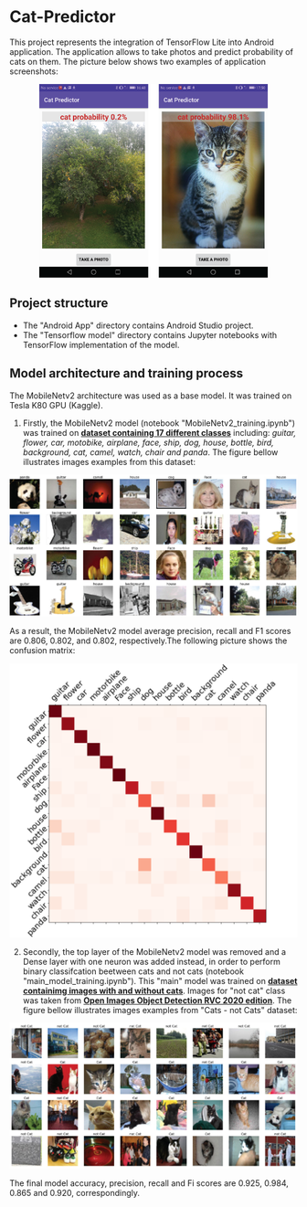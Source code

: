 # Cat-Predictor
This project represents the integration of TensorFlow Lite into Android application. 
The application allows to take photos and predict probability of cats on them. The picture below shows two examples of application screenshots:

<p align="center">
  <img src="images/android_results.png" width="400" />
</p>

## Project structure
* The "Android App" directory contains Android Studio project.
* The "Tensorflow model" directory contains Jupyter notebooks with TensorFlow implementation of the model.

## Model architecture and training process
The MobileNetv2 architecture was used as a base model. It was trained on Tesla K80 GPU (Kaggle).
1. Firstly, the MobileNetv2 model (notebook "MobileNetv2_training.ipynb") was trained on [**dataset containing 17 different classes**](https://www.kaggle.com/davidbirdy/17categories) including: *guitar, flower, car, motobike, airplane, face, 
ship, dog, house, bottle, bird, background, cat, camel, watch, chair and panda*. The figure bellow illustrates images examples from this dataset:

<p align="center">
  <img src="images/examples_17categories_dataset.jpg" width="600" />
</p>

As a result, the MobileNetv2 model average precision, recall and F1 scores are 0.806, 0.802, and 0.802, respectively.The following picture shows the confusion matrix:

<p align="center">
  <img src="images/confusion_matrix.png" width="600" />
</p>

2. Secondly, the top layer of the MobileNetv2 model was removed and a Dense layer with one neuron was added instead, in order to perform binary classifcation beetween cats and not cats (notebook "main_model_training.ipynb"). This "main" model was trained on [**dataset containimg images with and without cats**](https://www.kaggle.com/davidbirdy/catsnotcats). Images for "not cat" class was taken from [**Open Images Object Detection RVC 2020 edition**](https://www.kaggle.com/c/open-images-object-detection-rvc-2020/overview). The figure bellow illustrates images examples from "Cats - not Cats" dataset:

<p align="center">
  <img src="images/examples_catsnontcats.jpg" width="600" />
</p>

The final model accuracy, precision, recall and Fi scores are 0.925, 0.984, 0.865 and 0.920, correspondingly.
